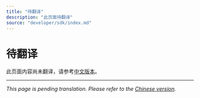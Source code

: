 ```yaml
---
title: "待翻译"
description: "此页面待翻译"
source: "developer/sdk/index.md"
---
```


# 待翻译

此页面内容尚未翻译，请参考[中文版本](../../../zh/developer/sdk/index.md)。

---

*This page is pending translation. Please refer to the [Chinese version](../../../zh/developer/sdk/index.md).*
